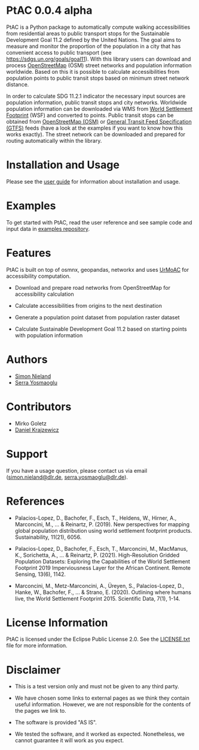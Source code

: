 <!-- PtAC documentation master file, created by
sphinx-quickstart on Fri Jul  9 10:40:37 2021.
You can adapt this file completely to your liking, but it should at least
contain the root `toctree` directive. -->
# PtAC 0.0.4 alpha

PtAC is a Python package to automatically compute walking
accessibilities from residential areas to public transport stops for the Sustainable Development Goal 11.2
defined by the United Nations. The goal aims to measure and monitor the proportion
of the population in a city that has convenient access to public transport
(see https://sdgs.un.org/goals/goal11). With this library users can download and process [OpenStreetMap](https://www.openstreetmap.org) (OSM)
street networks and population information worldwide. Based on this it is possible to calculate accessibilities
from population points to public transit stops based on minimum street network distance.

In order to calculate SDG 11.2.1 indicator the necessary input sources are
population information, public transit stops and city networks.
Worldwide population information can be downloaded via WMS 
from [World Settlement Footprint](https://www.nature.com/articles/s41597-020-00580-5)
(WSF) and converted
to points. Public transit stops can be obtained from
[OpenStreetMap (OSM)](https://wiki.openstreetmap.org/wiki/Public_transport) or
[General Transit Feed Specification (GTFS)](https://gtfs.org/) feeds (have a look at the examples if you want to know how this
works exactly). The street network can be downloaded and prepared for routing automatically within the library.

# Installation and Usage

Please see the [user guide](docs/source/user-guide.rst) for information about installation and usage.

# Examples

To get started with PtAC, read the user reference and see sample code and input data in
[examples repository](https://github.com/DLR-VF/PtAC-examples).

# Features

PtAC is built on top of osmnx, geopandas, networkx and
uses [UrMoAC](https://github.com/DLR-VF/UrMoAC) for accessibility computation.


* Download and prepare road networks from OpenStreetMap for accessibility calculation


* Calculate accessibilities from origins to the next destination


* Generate a population point dataset from population raster dataset


* Calculate Sustainable Development Goal 11.2 based on starting points with population information
  
# Authors

* [Simon Nieland](https://github.com/SimonNieland) 
* [Serra Yosmaoglu](https://github.com/serrayos)

# Contributors

* Mirko Goletz
* [Daniel Krajzewicz](https://github.com/dkrajzew)

# Support

If you have a usage question, please contact us via email ([simon.nieland@dlr.de](mailto:simon.nieland@dlr.de),
[serra.yosmaoglu@dlr.de](mailto:serra.yosmaoglu@dlr.de)).

# References

* Palacios-Lopez, D., Bachofer, F., Esch, T., Heldens, W., Hirner, A., Marconcini, M., ... & Reinartz, P. (2019). 
  New perspectives for mapping global population distribution using world settlement footprint products. Sustainability, 11(21), 6056.

* Palacios-Lopez, D., Bachofer, F., Esch, T., Marconcini, M., MacManus, K., Sorichetta, A., ... & Reinartz, P. (2021). 
  High-Resolution Gridded Population Datasets: Exploring the Capabilities of the World Settlement Footprint 2019 
  Imperviousness Layer for the African Continent. Remote Sensing, 13(6), 1142.

* Marconcini, M., Metz-Marconcini, A., Üreyen, S., Palacios-Lopez, D., Hanke, W., Bachofer, F., ... & Strano, E. (2020). 
  Outlining where humans live, the World Settlement Footprint 2015. Scientific Data, 7(1), 1-14.

# License Information  

PtAC is licensed under the Eclipse Public License 2.0. See the [LICENSE.txt](LICENSE.txt) file for more information.

# Disclaimer

* This is a test version only and must not be given to any third party.

* We have chosen some links to external pages as we think they contain useful information. 
  However, we are not responsible for the contents of the pages we link to.

* The software is provided "AS IS".

* We tested the software, and it worked as expected. Nonetheless, we cannot guarantee it will work as you expect.

